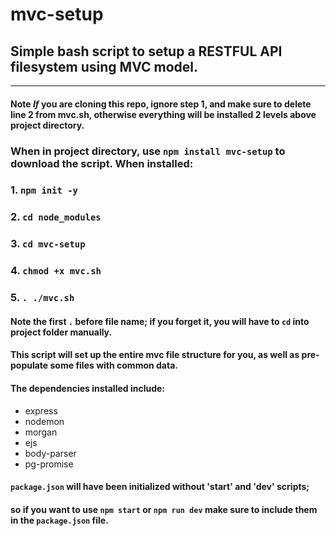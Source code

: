 # mvc-setup
## Simple bash script to setup a RESTFUL API filesystem using MVC model.  
***  
#### Note *If* you are cloning this repo, ignore step 1, and make sure to delete line 2 from mvc.sh, otherwise everything will be installed 2 levels above project directory.
### When in project directory, use `npm install mvc-setup` to download the script. When installed: 
### 1. `npm init -y`
### 2. `cd node_modules`
### 3. `cd mvc-setup`
### 4. `chmod +x mvc.sh`
### 5. `. ./mvc.sh`

#### Note the first `.` before file name; if you forget it, you will have to `cd` into project folder manually.

#### This script will set up the entire mvc file structure for you, as well as pre-populate some files with common data.  
#### The dependencies installed include: 

* express
* nodemon
* morgan
* ejs
* body-parser
* pg-promise

#### `package.json` will have been initialized without 'start' and 'dev' scripts;     
#### so if you want to use `npm start` or `npm run dev` make sure to include them in the `package.json` file.
